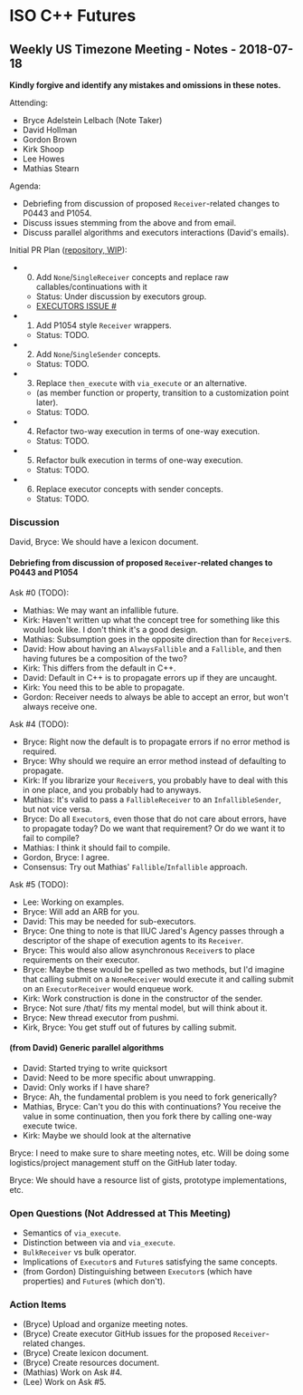 ISO C++ Futures
===============

Weekly US Timezone Meeting - Notes - 2018-07-18
-----------------------------------------------

**Kindly forgive and identify any mistakes and omissions in these notes.**

Attending:
- Bryce Adelstein Lelbach (Note Taker)
- David Hollman
- Gordon Brown
- Kirk Shoop
- Lee Howes
- Mathias Stearn

Agenda:
- Debriefing from discussion of proposed `Receiver`-related changes to P0443 and P1054.
- Discuss issues stemming from the above and from email.
- Discuss parallel algorithms and executors interactions (David's emails).

Initial PR Plan ([repository, WIP](github.com/brycelelbach/executors)):
- 0) Add `None`/`SingleReceiver` concepts and replace raw callables/continuations with it
  - Status: Under discussion by executors group.
  - [EXECUTORS ISSUE #]()
- 1) Add P1054 style `Receiver` wrappers.
  - Status: TODO.
- 2) Add `None`/`SingleSender` concepts.
  - Status: TODO.
- 3) Replace `then_execute` with `via_execute` or an alternative.
  - (as member function or property, transition to a customization point later).
  - Status: TODO.
- 4) Refactor two-way execution in terms of one-way execution.
  - Status: TODO.
- 5) Refactor bulk execution in terms of one-way execution.
  - Status: TODO.
- 6) Replace executor concepts with sender concepts.
  - Status: TODO.

### Discussion

David, Bryce: We should have a lexicon document.

#### Debriefing from discussion of proposed `Receiver`-related changes to P0443 and P1054

Ask #0 (TODO):
- Mathias: We may want an infallible future.
- Kirk: Haven't written up what the concept tree for something like this would look like. I don't think it's a good design.
- Mathias: Subsumption goes in the opposite direction than for `Receiver`s.
- David: How about having an `AlwaysFallible` and a `Fallible`, and then having futures be a composition of the two?
- Kirk: This differs from the default in C++.
- David: Default in C++ is to propagate errors up if they are uncaught.
- Kirk: You need this to be able to propagate.
- Gordon: Receiver needs to always be able to accept an error, but won't always receive one.

Ask #4 (TODO):
- Bryce: Right now the default is to propagate errors if no error method is required.
- Bryce: Why should we require an error method instead of defaulting to propagate.
- Kirk: If you librarize your `Receiver`s, you probably have to deal with this in one place, and you probably had to anyways.
- Mathias: It's valid to pass a `FallibleReceiver` to an `InfallibleSender`, but not vice versa.
- Bryce: Do all `Executor`s, even those that do not care about errors, have to propagate today? Do we want that requirement? Or do we want it to fail to compile?
- Mathias: I think it should fail to compile.
- Gordon, Bryce: I agree.
- Consensus: Try out Mathias' `Fallible`/`Infallible` approach.

Ask #5 (TODO):
- Lee: Working on examples.
- Bryce: Will add an ARB for you.
- David: This may be needed for sub-executors.
- Bryce: One thing to note is that IIUC Jared's Agency passes through a descriptor of the shape of execution agents to its `Receiver`.
- Bryce: This would also allow asynchronous `Receiver`s to place requirements on their executor.
- Bryce: Maybe these would be spelled as two methods, but I'd imagine that calling submit on a `NoneReceiver` would execute it and calling submit on an `ExecutorReceiver` would enqueue work.
- Kirk: Work construction is done in the constructor of the sender.
- Bryce: Not sure /that/ fits my mental model, but will think about it.
- Bryce: New thread executor from pushmi.
- Kirk, Bryce: You get stuff out of futures by calling submit.

#### (from David) Generic parallel algorithms

- David: Started trying to write quicksort
- David: Need to be more specific about unwrapping.
- David: Only works if I have share?
- Bryce: Ah, the fundamental problem is you need to fork generically?
- Mathias, Bryce: Can't you do this with continuations? You receive the value in some continuation, then you fork there by calling one-way execute twice.
- Kirk: Maybe we should look at the alternative

Bryce: I need to make sure to share meeting notes, etc. Will be doing some logistics/project management stuff on the GitHub later today.

Bryce: We should have a resource list of gists, prototype implementations, etc.

### Open Questions (Not Addressed at This Meeting)

- Semantics of `via_execute`.
- Distinction between via and `via_execute`.
- `BulkReceiver` vs bulk operator.
- Implications of `Executor`s and `Future`s satisfying the same concepts.
- (from Gordon) Distinguishing between `Executor`s (which have properties) and `Future`s (which don't).

### Action Items

- (Bryce) Upload and organize meeting notes.
- (Bryce) Create executor GitHub issues for the proposed `Receiver`-related changes.
- (Bryce) Create lexicon document.
- (Bryce) Create resources document.
- (Mathias) Work on Ask #4.
- (Lee) Work on Ask #5.



